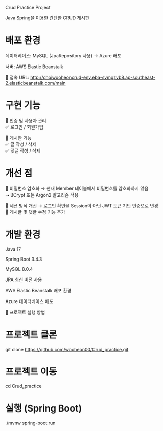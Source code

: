 Crud Practice Project

Java Spring을 이용한 간단한 CRUD 게시판

# 배포 환경

데이터베이스: MySQL (JpaRepository 사용) → Azure 배포

서버: AWS Elastic Beanstalk

🔗 접속 URL: http://choiwooheoncrud-env.eba-svmgzvb8.ap-southeast-2.elasticbeanstalk.com/main


# 구현 기능

🔑 인증 및 사용자 관리  
✅ 로그인 / 회원가입

📝 게시판 기능  
✅ 글 작성 / 삭제  
✅ 댓글 작성 / 삭제


# 개선 점
🔹 비밀번호 암호화 → 현재 Member 테이블에서 비밀번호를 암호화하지 않음  
➝ BCrypt 또는 Argon2 알고리즘 적용

🔹 세션 방식 개선 → 로그인 확인을 Session이 아닌 JWT 토큰 기반 인증으로 변경  
🔹 게시글 및 댓글 수정 기능 추가  

# 개발 환경

Java	17

Spring Boot	3.4.3

MySQL	8.0.4

JPA	최신 버전 사용

AWS Elastic Beanstalk	배포 환경

Azure	데이터베이스 배포



📌 프로젝트 실행 방법

# 프로젝트 클론
git clone https://github.com/wooheon00/Crud_practice.git

# 프로젝트 이동
cd Crud_practice

# 실행 (Spring Boot)
./mvnw spring-boot:run
